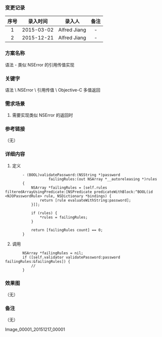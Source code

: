 ### 变更记录

| 序号 | 录入时间 | 录入人 | 备注 |
|:--------:|:--------:|:--------:|:--------:|
| 1 | 2015-03-02 | Alfred Jiang | - |
| 2 | 2015-12-21 | Alfred Jiang | - |

### 方案名称

语法 - 类似 NSError 的引用传值实现

### 关键字

语法 \ NSError \ 引用传值 \ Objective-C 多值返回

### 需求场景

1. 需要实现类似 NSError 的返回时

### 参考链接
（无）

### 详细内容

1. 定义
```
        - (BOOL)validatePassword:(NSString *)password
                    failingRules:(out NSArray *__autoreleasing *)rules
        {
            NSArray *failingRules = [self.rules filteredArrayUsingPredicate:[NSPredicate predicateWithBlock:^BOOL(id <NJOPasswordRule> rule, NSDictionary *bindings) {
                return [rule evaluateWithString:password];
            }]];

            if (rules) {
                *rules = failingRules;
            }
            
            return [failingRules count] == 0;
        }
```
2. 调用
```
        NSArray *failingRules = nil;
        if ([self.validator validatePassword:password failingRules:&failingRules]) {
            //
        }
```

### 效果图
（无）

### 备注
（无）

Image_00001_20151217_00001